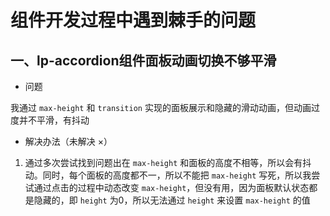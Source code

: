 # 组件开发过程中遇到棘手的问题

## 一、lp-accordion组件面板动画切换不够平滑

- 问题

我通过 `max-height` 和 `transition` 实现的面板展示和隐藏的滑动动画，但动画过度并不平滑，有抖动

- 解决办法（未解决 ×）

1. 通过多次尝试找到问题出在 `max-height` 和面板的高度不相等，所以会有抖动。同时，每个面板的高度都不一，所以不能把 `max-height` 写死，所以我尝试通过点击的过程中动态改变 `max-height`，但没有用，因为面板默认状态都是隐藏的，即 `height` 为0，所以无法通过 `height` 来设置 `max-height` 的值
